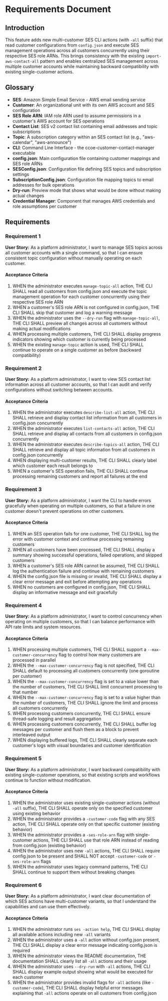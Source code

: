 # Requirements Document

## Introduction

This feature adds new multi-customer SES CLI actions (with `-all` suffix) that read customer configurations from `config.json` and execute SES management operations across all customers concurrently using their respective SES role ARNs. This brings consistency with the existing `import-aws-contact-all` pattern and enables centralized SES management across multiple customer accounts while maintaining backward compatibility with existing single-customer actions.

## Glossary

- **SES**: Amazon Simple Email Service - AWS email sending service
- **Customer**: An organizational unit with its own AWS account and SES configuration
- **SES Role ARN**: IAM role ARN used to assume permissions in a customer's AWS account for SES operations
- **Contact List**: SES v2 contact list containing email addresses and topic subscriptions
- **Topic**: A subscription category within an SES contact list (e.g., "aws-calendar", "aws-announce")
- **CLI**: Command Line Interface - the ccoe-customer-contact-manager executable
- **config.json**: Main configuration file containing customer mappings and SES role ARNs
- **SESConfig.json**: Configuration file defining SES topics and subscription settings
- **SubscriptionConfig.json**: Configuration file mapping topics to email addresses for bulk operations
- **Dry-run**: Preview mode that shows what would be done without making actual changes
- **Credential Manager**: Component that manages AWS credentials and role assumptions per customer

## Requirements

### Requirement 1

**User Story:** As a platform administrator, I want to manage SES topics across all customer accounts with a single command, so that I can ensure consistent topic configuration without manually operating on each customer.

#### Acceptance Criteria

1. WHEN the administrator executes `manage-topic-all` action, THE CLI SHALL read all customers from config.json and execute the topic management operation for each customer concurrently using their respective SES role ARN
2. WHEN a customer's SES role ARN is not configured in config.json, THE CLI SHALL skip that customer and log a warning message
3. WHEN the administrator uses the `--dry-run` flag with `manage-topic-all`, THE CLI SHALL preview all changes across all customers without making actual modifications
4. WHEN processing multiple customers, THE CLI SHALL display progress indicators showing which customer is currently being processed
5. WHEN the existing `manage-topic` action is used, THE CLI SHALL continue to operate on a single customer as before (backward compatibility)

### Requirement 2

**User Story:** As a platform administrator, I want to view SES contact list information across all customer accounts, so that I can audit and verify configurations without switching between accounts.

#### Acceptance Criteria

1. WHEN the administrator executes `describe-list-all` action, THE CLI SHALL retrieve and display contact list information from all customers in config.json concurrently
2. WHEN the administrator executes `list-contacts-all` action, THE CLI SHALL retrieve and display all contacts from all customers in config.json concurrently
3. WHEN the administrator executes `describe-topics-all` action, THE CLI SHALL retrieve and display all topic information from all customers in config.json concurrently
4. WHEN displaying multi-customer results, THE CLI SHALL clearly label which customer each result belongs to
5. WHEN a customer's SES operation fails, THE CLI SHALL continue processing remaining customers and report all failures at the end

### Requirement 3

**User Story:** As a platform administrator, I want the CLI to handle errors gracefully when operating on multiple customers, so that a failure in one customer doesn't prevent operations on other customers.

#### Acceptance Criteria

1. WHEN an SES operation fails for one customer, THE CLI SHALL log the error with customer context and continue processing remaining customers
2. WHEN all customers have been processed, THE CLI SHALL display a summary showing successful operations, failed operations, and skipped customers
3. WHEN a customer's SES role ARN cannot be assumed, THE CLI SHALL log the authentication failure and continue with remaining customers
4. WHEN the config.json file is missing or invalid, THE CLI SHALL display a clear error message and exit before attempting any operations
5. WHEN no customers are configured in config.json, THE CLI SHALL display an informative message and exit gracefully

### Requirement 4

**User Story:** As a platform administrator, I want to control concurrency when operating on multiple customers, so that I can balance performance with API rate limits and system resources.

#### Acceptance Criteria

1. WHEN processing multiple customers, THE CLI SHALL support a `--max-customer-concurrency` flag to control how many customers are processed in parallel
2. WHEN the `--max-customer-concurrency` flag is not specified, THE CLI SHALL default to processing all customers concurrently (one goroutine per customer)
3. WHEN the `--max-customer-concurrency` flag is set to a value lower than the number of customers, THE CLI SHALL limit concurrent processing to that number
4. WHEN the `--max-customer-concurrency` flag is set to a value higher than the number of customers, THE CLI SHALL ignore the limit and process all customers concurrently
5. WHEN processing customers concurrently, THE CLI SHALL ensure thread-safe logging and result aggregation
6. WHEN processing customers concurrently, THE CLI SHALL buffer log messages per customer and flush them as a block to prevent interleaved output
7. WHEN displaying buffered logs, THE CLI SHALL clearly separate each customer's logs with visual boundaries and customer identification

### Requirement 5

**User Story:** As a platform administrator, I want backward compatibility with existing single-customer operations, so that existing scripts and workflows continue to function without modification.

#### Acceptance Criteria

1. WHEN the administrator uses existing single-customer actions (without `-all` suffix), THE CLI SHALL operate only on the specified customer using existing behavior
2. WHEN the administrator provides a `-customer-code` flag with any SES action, THE CLI SHALL operate only on that specific customer (existing behavior)
3. WHEN the administrator provides a `-ses-role-arn` flag with single-customer actions, THE CLI SHALL use that role ARN instead of reading from config.json (existing behavior)
4. WHEN the administrator uses new `-all` actions, THE CLI SHALL require config.json to be present and SHALL NOT accept `-customer-code` or `-ses-role-arn` flags
5. WHEN the administrator uses legacy command patterns, THE CLI SHALL continue to support them without breaking changes

### Requirement 6

**User Story:** As a platform administrator, I want clear documentation of which SES actions have multi-customer variants, so that I understand the capabilities and can use them effectively.

#### Acceptance Criteria

1. WHEN the administrator runs `ses -action help`, THE CLI SHALL display all available actions including new `-all` variants
2. WHEN the administrator uses a `-all` action without config.json present, THE CLI SHALL display a clear error message indicating config.json is required
3. WHEN the administrator views the README documentation, THE documentation SHALL clearly list all `-all` actions and their usage
4. WHEN the administrator uses `--dry-run` with `-all` actions, THE CLI SHALL display example output showing what would be executed for each customer
5. WHEN the administrator provides invalid flags for `-all` actions (like `-customer-code`), THE CLI SHALL display helpful error messages explaining that `-all` actions operate on all customers from config.json
